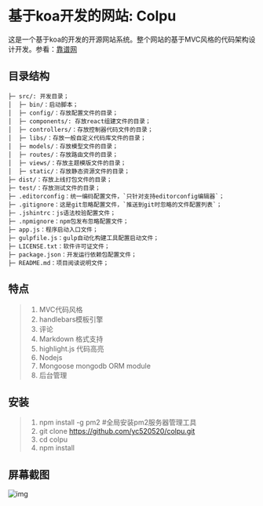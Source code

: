 # 基于koa开发的网站: Colpu
这是一个基于koa的开发的开源网站系统。整个网站的基于MVC风格的代码架构设计开发。参看：[靠谱网](http://www.colpu.com)

## 目录结构
```
├─ src/: 开发目录；
│  ├─ bin/：启动脚本；
│  ├─ config/：存放配置文件的目录；
│  ├─ components/: 存放react组建文件的目录；
│  ├─ controllers/：存放控制器代码文件的目录；
│  ├─ libs/：存放一般自定义代码库文件的目录；
│  ├─ models/：存放模型文件的目录；
│  ├─ routes/：存放路由文件的目录；
│  ├─ views/：存放主题模版文件的目录；
│  ├─ static/：存放静态资源文件的目录；
├─ dist/：存放上线打包文件的目录；
├─ test/：存放测试文件的目录；
├─ .editorconfig：统一编码配置文件，`只针对支持editorconfig编辑器`；
├─ .gitignore：这是git忽略配置文件，`推送到git时忽略的文件配置列表`；
├─ .jshintrc：js语法校验配置文件；
├─ .npmignore：npm包发布忽略配置文件；
├─ app.js：程序启动入口文件；
├─ gulpfile.js：gulp自动化构建工具配置启动文件；
├─ LICENSE.txt：软件许可证文件；
├─ package.json：开发运行依赖包配置文件；
├─ README.md：项目阅读说明文件；
```

## 特点
> 1. MVC代码风格
> 2. handlebars模板引擎
> 3. 评论
> 4. Markdown 格式支持
> 5. highlight.js 代码高亮
> 6. Nodejs
> 7. Mongoose mongodb ORM module
> 8. 后台管理

## 安装
> 1. npm install -g pm2 #全局安装pm2服务器管理工具
> 2. git clone https://github.com/yc520520/colpu.git
> 3. cd colpu
> 4. npm install

## 屏幕截图
![img](https://avatars3.githubusercontent.com/u/2937870?v=3&s=460)
